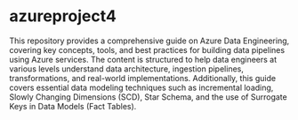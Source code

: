 # azureproject4

This repository provides a comprehensive guide on Azure Data Engineering, covering key concepts, tools, and best practices for building data pipelines using Azure services. The content is structured to help data engineers at various levels understand data architecture, ingestion pipelines, transformations, and real-world implementations. Additionally, this guide covers essential data modeling techniques such as incremental loading, Slowly Changing Dimensions (SCD), Star Schema, and the use of Surrogate Keys in Data Models (Fact Tables).
